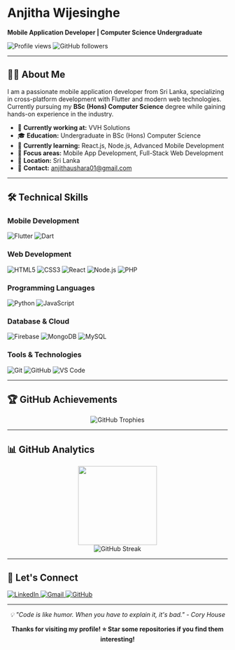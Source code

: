 # Anjitha Wijesinghe

**Mobile Application Developer | Computer Science Undergraduate**

<p align="left">
  <img src="https://komarev.com/ghpvc/?username=HinguralaWijesingha&label=Profile%20views&color=0e75b6&style=flat-square" alt="Profile views" />
  <img src="https://img.shields.io/github/followers/HinguralaWijesingha?label=Followers&style=flat-square&color=0e75b6" alt="GitHub followers" />
</p>

---

## 👨‍💻 About Me

I am a passionate mobile application developer from Sri Lanka, specializing in cross-platform development with Flutter and modern web technologies. Currently pursuing my **BSc (Hons) Computer Science** degree while gaining hands-on experience in the industry.

- 🏢 **Currently working at:** VVH Solutions
- 🎓 **Education:** Undergraduate in BSc (Hons) Computer Science
- 🌱 **Currently learning:** React.js, Node.js, Advanced Mobile Development
- 🎯 **Focus areas:** Mobile App Development, Full-Stack Web Development
- 📍 **Location:** Sri Lanka
- 📧 **Contact:** anjithaushara01@gmail.com

---

## 🛠️ Technical Skills

### **Mobile Development**
<p align="left">
  <img src="https://img.shields.io/badge/Flutter-02569B?style=for-the-badge&logo=flutter&logoColor=white" alt="Flutter" />
  <img src="https://img.shields.io/badge/Dart-0175C2?style=for-the-badge&logo=dart&logoColor=white" alt="Dart" />
</p>

### **Web Development**
<p align="left">
  <img src="https://img.shields.io/badge/HTML5-E34F26?style=for-the-badge&logo=html5&logoColor=white" alt="HTML5" />
  <img src="https://img.shields.io/badge/CSS3-1572B6?style=for-the-badge&logo=css3&logoColor=white" alt="CSS3" />
  <img src="https://img.shields.io/badge/React-20232A?style=for-the-badge&logo=react&logoColor=61DAFB" alt="React" />
  <img src="https://img.shields.io/badge/Node.js-339933?style=for-the-badge&logo=nodedotjs&logoColor=white" alt="Node.js" />
  <img src="https://img.shields.io/badge/PHP-777BB4?style=for-the-badge&logo=php&logoColor=white" alt="PHP" />
</p>

### **Programming Languages**
<p align="left">
  <img src="https://img.shields.io/badge/Python-3776AB?style=for-the-badge&logo=python&logoColor=white" alt="Python" />
  <img src="https://img.shields.io/badge/JavaScript-F7DF1E?style=for-the-badge&logo=javascript&logoColor=black" alt="JavaScript" />
</p>

### **Database & Cloud**
<p align="left">
  <img src="https://img.shields.io/badge/Firebase-FFCA28?style=for-the-badge&logo=firebase&logoColor=black" alt="Firebase" />
  <img src="https://img.shields.io/badge/MongoDB-4EA94B?style=for-the-badge&logo=mongodb&logoColor=white" alt="MongoDB" />
  <img src="https://img.shields.io/badge/MySQL-005C84?style=for-the-badge&logo=mysql&logoColor=white" alt="MySQL" />
</p>

### **Tools & Technologies**
<p align="left">
  <img src="https://img.shields.io/badge/Git-F05032?style=for-the-badge&logo=git&logoColor=white" alt="Git" />
  <img src="https://img.shields.io/badge/GitHub-100000?style=for-the-badge&logo=github&logoColor=white" alt="GitHub" />
  <img src="https://img.shields.io/badge/VS_Code-0078D4?style=for-the-badge&logo=visual%20studio%20code&logoColor=white" alt="VS Code" />
</p>

---

## 🏆 GitHub Achievements

<p align="center">
  <img src="https://github-profile-trophy.vercel.app/?username=HinguralaWijesingha&theme=algolia&no-frame=true&no-bg=true&margin-w=4&row=1" alt="GitHub Trophies" />
</p>

---

## 📊 GitHub Analytics

<div align="center">
  
  <img height="180em" src="https://github-readme-stats.vercel.app/api/top-langs/?username=HinguralaWijesingha&layout=compact&langs_count=8&theme=algolia&hide_border=true"/>
  
</div>

<div align="center">
  <img src="https://github-readme-streak-stats.herokuapp.com/?user=HinguralaWijesingha&theme=algolia&hide_border=true" alt="GitHub Streak" />
</div>

---

## 🤝 Let's Connect

<p align="left">
  <a href="https://linkedin.com/in/anjitha-wijesinghe" target="_blank">
    <img src="https://img.shields.io/badge/LinkedIn-0077B5?style=for-the-badge&logo=linkedin&logoColor=white" alt="LinkedIn" />
  </a>
  <a href="mailto:anjithaushara01@gmail.com" target="_blank">
    <img src="https://img.shields.io/badge/Gmail-D14836?style=for-the-badge&logo=gmail&logoColor=white" alt="Gmail" />
  </a>
  <a href="https://github.com/HinguralaWijesingha" target="_blank">
    <img src="https://img.shields.io/badge/GitHub-100000?style=for-the-badge&logo=github&logoColor=white" alt="GitHub" />
  </a>
</p>

---

<div align="center">
  <i>💡 "Code is like humor. When you have to explain it, it's bad." - Cory House</i>
</div>

<div align="center">
  
  **Thanks for visiting my profile! ⭐ Star some repositories if you find them interesting!**
  
</div>
